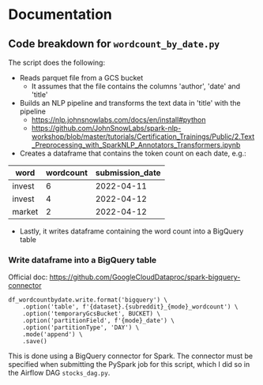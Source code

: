 # Documentation

## Code breakdown for `wordcount_by_date.py`
The script does the following:
- Reads parquet file from a GCS bucket
  - It assumes that the file contains the columns 'author', 'date' and 'title'
- Builds an NLP pipeline and transforms the text data in 'title' with the pipeline
  - https://nlp.johnsnowlabs.com/docs/en/install#python
  - https://github.com/JohnSnowLabs/spark-nlp-workshop/blob/master/tutorials/Certification_Trainings/Public/2.Text_Preprocessing_with_SparkNLP_Annotators_Transformers.ipynb
- Creates a dataframe that contains the token count on each date, e.g.:

| word   | wordcount | submission_date |
|--------|-------|------------|
| invest | 6     | 2022-04-11 |
| invest | 4     | 2022-04-12 |
| market | 2     | 2022-04-12 |

- Lastly, it writes dataframe containing the word count into a BigQuery table

### Write dataframe into a BigQuery table
Official doc: https://github.com/GoogleCloudDataproc/spark-bigquery-connector

```
df_wordcountbydate.write.format('bigquery') \
    .option('table', f'{dataset}.{subreddit}_{mode}_wordcount') \
    .option('temporaryGcsBucket', BUCKET) \
    .option('partitionField', f'{mode}_date') \
    .option('partitionType', 'DAY') \
    .mode('append') \
    .save()
```

This is done using a BigQuery connector for Spark. The connector must be specified when submitting the PySpark job for this script, which I did so in the Airflow DAG `stocks_dag.py`.
